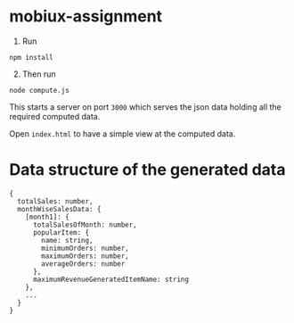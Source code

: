 # mobiux-assignment

1. Run

```
npm install
```

2. Then run

```
node compute.js
```

This starts a server on port `3000` which serves the json data holding all the required computed data.

Open `index.html` to have a simple view at the computed data.

# Data structure of the generated data

```
{
  totalSales: number,
  monthWiseSalesData: {
    [month1]: {
      totalSalesOfMonth: number,
      popularItem: {
        name: string,
        minimumOrders: number,
        maximumOrders: number,
        averageOrders: number
      },
      maximumRevenueGeneratedItemName: string
    },
    ...
  }
}
```
